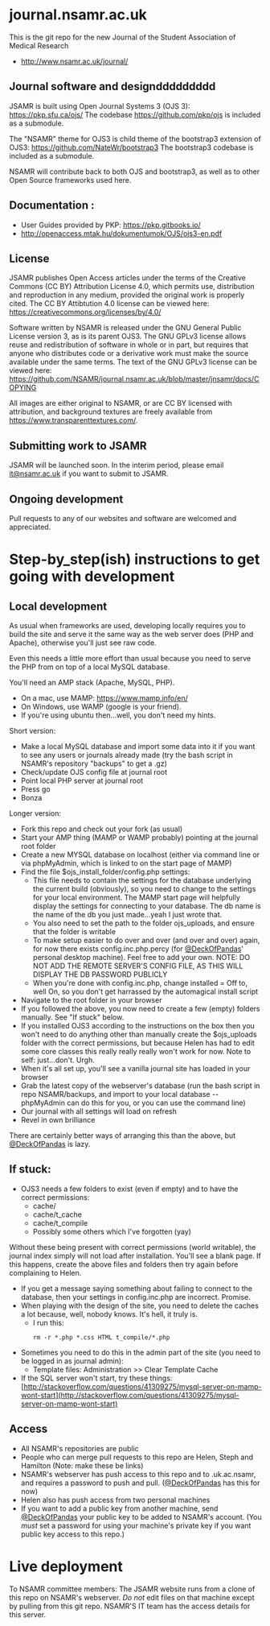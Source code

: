 # journal.nsamr.ac.uk
This is the git repo for the new Journal of the Student Association of Medical Research
* http://www.nsamr.ac.uk/journal/

## Journal software and designddddddddd
JSAMR is built using Open Journal Systems 3 (OJS 3): https://pkp.sfu.ca/ojs/
The codebase https://github.com/pkp/ojs is included as a submodule.

The "NSAMR" theme for OJS3 is child theme of the bootstrap3 extension of OJS3: https://github.com/NateWr/bootstrap3
The bootstrap3 codebase is included as a submodule.

NSAMR will contribute back to both OJS and bootstrap3, as well as to other Open Source frameworks used here.

## Documentation :
* User Guides provided by PKP: https://pkp.gitbooks.io/ 
* http://openaccess.mtak.hu/dokumentumok/OJS/ojs3-en.pdf

## License
JSAMR publishes Open Access articles under the terms of the Creative Commons (CC BY) Attribution License 4.0, which permits use, distribution and reproduction in any medium, provided the original work is properly cited. The CC BY Attibtution 4.0 license can be viewed here: https://creativecommons.org/licenses/by/4.0/

Software written by NSAMR is released under the GNU General Public License version 3, as is its parent OJS3. The GNU GPLv3 license allows reuse and redistribution of software in whole or in part, but requires that anyone who distributes code or a derivative work must make the source available under the same terms. The text of the GNU GPLv3 license can be viewed here: https://github.com/NSAMR/journal.nsamr.ac.uk/blob/master/jnsamr/docs/COPYING

All images are either original to NSAMR, or are CC BY licensed with attribution, and background textures are freely available from https://www.transparenttextures.com/.

## Submitting work to JSAMR
JSAMR will be launched soon. In the interim period, please email it@nsamr.ac.uk if you want to submit to JSAMR.

## Ongoing development
Pull requests to any of our websites and software are welcomed and appreciated.

# Step-by_step(ish) instructions to get going with development

## Local development
As usual when frameworks are used, developing locally requires you to build the site and serve it the same way as the web server does (PHP and Apache), otherwise you'll just see raw code. 

Even this needs a little more effort than usual because you need to serve the PHP from on top of a local MySQL database.

You'll need an AMP stack (Apache, MySQL, PHP).
* On a mac, use MAMP: https://www.mamp.info/en/
* On Windows, use WAMP (google is your friend).
* If you're using ubuntu then...well, you don't need my hints. 

Short version:
* Make a local MySQL database and import some data into it if you want to see any users or journals already made (try the bash script in NSAMR's repository "backups" to get a .gz)
* Check/update OJS config file at journal root
* Point local PHP server at journal root
* Press go
* Bonza

Longer version:
* Fork this repo and check out your fork (as usual)
* Start your AMP thing (MAMP or WAMP probably) pointing at the journal root folder
* Create a new MYSQL database on localhost (either via command line or via phpMyAdmin, which is linked to on the start page of MAMP)  
* Find the file $ojs_install_folder/config.php settings: 
    * This file needs to contain the settings for the database underlying the current build (obviously), so you need to change to the settings for your local environment. The MAMP start page will helpfully display the settings for connecting to your database. The db name is the name of the db you just made...yeah I just wrote that.
    * You also need to set the path to the folder ojs_uploads, and ensure that the folder is writable
    * To make setup easier to do over and over (and over and over) again, for now there exists config.inc.php.percy (for [@DeckOfPandas](https://github.com/DeckOfPandas)' personal desktop machine). Feel free to add your own. NOTE: DO NOT ADD THE REMOTE SERVER'S CONFIG FILE, AS THIS WILL DISPLAY THE DB PASSWORD PUBLICLY
    * When you're done with config.inc.php, change installed = Off to, well On, so you don't get harrassed by the automagical install script
* Navigate to the root folder in your browser
* If you followed the above, you now need to create a few (empty) folders manually. See "If stuck" below.
* If you installed OJS3 according to the instructions on the box then you won't need to do anything other than manually create the $ojs_uploads folder with the correct permissions, but because Helen has had to edit some core classes this really really really won't work for now. Note to self: just...don't. Urgh.
* When it's all set up, you'll see a vanilla journal site has loaded in your browser
* Grab the latest copy of the webserver's database (run the bash script in repo NSAMR/backups, and import to your local database -- phpMyAdmin can do this for you, or you can use the command line)
* Our journal with all settings will load on refresh
* Revel in own brilliance  

There are certainly better ways of arranging this than the above, but [@DeckOfPandas](https://github.com/DeckOfPandas) is lazy.  

## If stuck:
* OJS3 needs a few folders to exist (even if empty) and to have the correct permissions:
    * cache/
    * cache/t_cache
    * cache/t_compile
    * Possibly some others which I've forgotten (yay)
    
Without these being present with correct permissions (world writable), the journal index simply will not load after installation. You'll see a blank page. If this happens, create the above files and folders then try again before complaining to Helen.
* If you get a message saying something about failing to connect to the database, then your settings in config.inc.php are incorrect. Promise.
* When playing with the design of the site, you need to delete the caches a lot because, well, nobody knows. It's hell, it truly is.
    * I run this:
        <pre><code>rm -r *.php *.css HTML t_compile/*.php</code></pre>  
* Sometimes you need to do this in the admin part of the site (you need to be logged in as journal admin):  
    * Template files: Administration >> Clear Template Cache  
* If the SQL server won't start, try these things: [http://stackoverflow.com/questions/41309275/mysql-server-on-mamp-wont-start](http://stackoverflow.com/questions/41309275/mysql-server-on-mamp-wont-start)  


## Access
* All NSAMR's repositories are public  
* People who can merge pull requests to this repo are Helen, Steph and Hamilton (Note: make these be links)
* NSAMR's webserver has push access to this repo and to .uk.ac.nsamr, and requires a password to push and pull. ([@DeckOfPandas](https://github.com/DeckOfPandas) has this for now)  
* Helen also has push access from two personal machines
* If you want to add a public key from another machine, send [@DeckOfPandas](https://github.com/DeckOfPandas) your public key to be added to NSAMR's account. (You *must* set a password for using your machine's private key if you want public key access to this repo.)  

# Live deployment
To NSAMR committee members: The JSAMR website runs from a clone of this repo on NSAMR's webserver. *Do not* edit files on that machine except by pulling from this git repo. NSAMR'S IT team has the access details for this server.
